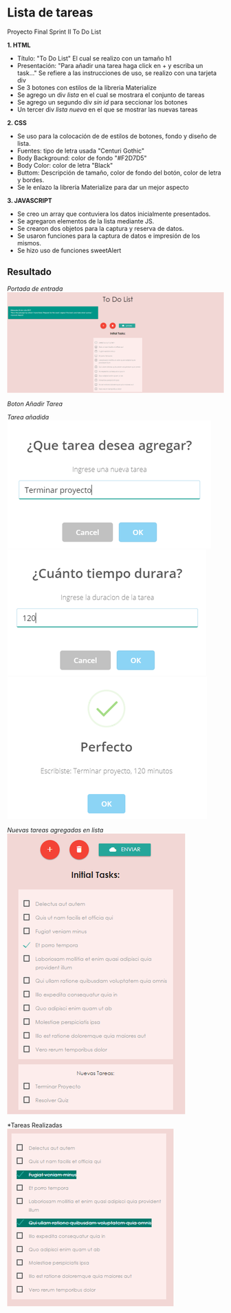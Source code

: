 # Lista de tareas

Proyecto Final Sprint II To Do List

**1. HTML**
+ Título: "To Do List"  El cual se realizo con un tamaño h1
+ Presentación: "Para añadir una tarea haga click en + y escriba un task..." 
  Se refiere a las instrucciones de uso, se realizo con una tarjeta div
+ Se 3 botones con estilos de la libreria Materialize
+ Se agrego un div *lista* en el cual se mostrara el conjunto de tareas
+ Se agrego un segundo div *sin id* para seccionar los botones
+ Un tercer div *lista nueva* en el que se mostrar las nuevas tareas


**2. CSS**
+ Se uso para la colocación de de estilos de botones, fondo y diseño de lista.
+ Fuentes: tipo de letra usada "Centuri Gothic"
+ Body Background: color de fondo "#F2D7D5"
+ Body Color: color de letra "Black"
+ Buttom: Descripción de tamaño, color de fondo del botón, color de letra y bordes.
+ Se le enlazo la librería Materialize para dar un mejor aspecto


**3. JAVASCRIPT**
+ Se creo un array que contuviera los datos inicialmente presentados.
+ Se agregaron elementos de la lista mediante JS.
+ Se crearon dos objetos para la captura y reserva de datos.
+ Se usaron funciones para la captura de datos e impresión de los mismos.
+ Se hizo uso de funciones sweetAlert

## Resultado
*Portada de entrada*
![Alt-Text](assets/img/completo.png)


*Boton Añadir Tarea*

*Tarea añadida*
![Alt-Text](assets/img/boton1.png)
![Alt-Text](assets/img/boton2.png)
![Alt-Text](assets/img/boton3.png)


*Nuevas tareas agregadas en lista*
![Alt-Text](assets/img/lista.png)

*Tareas Realizadas
![Alt-Text](assets/img/tachado.png)